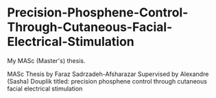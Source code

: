 # Precision-Phosphene-Control-Through-Cutaneous-Facial-Electrical-Stimulation
My MASc (Master's) thesis. 

MASc Thesis by Faraz Sadrzadeh-Afsharazar Supervised by Alexandre (Sasha) Douplik titled:
precision phosphene control through cutaneous facial electrical stimulation
